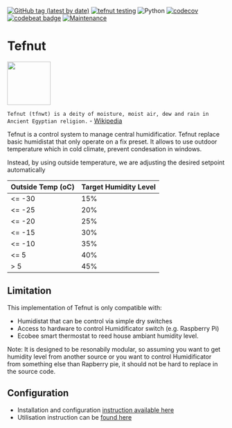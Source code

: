 [![GitHub tag (latest by date)](https://img.shields.io/github/v/tag/marcolivierarsenault/tefnut?label=latest%20version)](https://github.com/marcolivierarsenault/tefnut/tags) [![tefnut testing](https://github.com/marcolivierarsenault/tefnut/actions/workflows/python-app.yml/badge.svg?branch=main)](https://github.com/marcolivierarsenault/tefnut/actions/workflows/python-app.yml) ![Python](https://img.shields.io/badge/python-3.10-blue.svg) [![codecov](https://codecov.io/gh/marcolivierarsenault/tefnut/branch/main/graph/badge.svg?token=WCYXQXQVO3)](https://codecov.io/gh/marcolivierarsenault/tefnut) [![codebeat badge](https://codebeat.co/badges/7c2e6ec5-dc06-42d1-ba18-0a002ce249f4)](https://codebeat.co/projects/github-com-marcolivierarsenault-tefnut-main) [![Maintenance](https://img.shields.io/badge/Maintained%3F-yes-green.svg)](https://GitHub.com/Naereen/StrapDown.js/graphs/commit-activity)

# Tefnut

<img src='https://upload.wikimedia.org/wikipedia/commons/thumb/e/e1/Shu_with_feather.svg/640px-Shu_with_feather.svg.png' width='100'>

`Tefnut (tfnwt) is a deity of moisture, moist air, dew and rain in Ancient Egyptian religion.` - [Wikipedia](https://en.wikipedia.org/wiki/Tefnut)

Tefnut is a control system to manage central humidificatior. Tefnut replace basic humidistat that only operate on a fix preset. It allows to use outdoor temperature which in cold climate, prevent condesation in windows. 

Instead, by using outside temperature, we are adjusting the desired setpoint automatically 


|Outside Temp (oC)|Target Humidity Level|
|---|---|
|<= -30|15%|
|<= -25|20%|
|<= -20|25%|
|<= -15|30%|
|<= -10|35%|
|<= 5|40%|
|> 5|45%|

## Limitation

This implementation of Tefnut is only compatible with:
* Humidistat that can be control via simple dry switches
* Access to hardware to control Humidificator switch (e.g. Raspberry Pi)
* Ecobee smart thermostat to reed house ambiant humidity level. 

Note: It is designed to be resonabily modular, so assuming you want to get humidity level from another source or you want to control Humidificator from something else than Rapberry pie, it should not be hard to replace in the source code. 

## Configuration 
 
* Installation and configuration [instruction available here](https://github.com/marcolivierarsenault/tefnut/wiki/Installation)
* Utilisation instruction can be [found here](https://github.com/marcolivierarsenault/tefnut/wiki/Usage)
